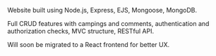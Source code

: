 Website built using Node.js, Express, EJS, Mongoose, MongoDB. 

Full CRUD features with campings and comments, authentication and authorization checks, MVC structure, RESTful API.

Will soon be migrated to a React frontend for better UX.
